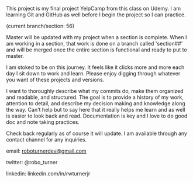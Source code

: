 This project is my final project YelpCamp from this class on Udemy. I am learning Git and GitHub as well before I begin the project so I can practice.

(current branch/section: 56)

Master will be updated with my project when a section is complete. When I am working in a section, that work is done on a branch called 'section##' and will be merged once the entire section is functional and ready to put to master.

I am stoked to be on this journey. It feels like it clicks more and more each day I sit down to work and learn. Please enjoy digging through whatever you want of these projects and versions.

I want to thoroughly describe what my commits do, make them organized and readable, and structured. The goal is to provide a history of my work, attention to detail, and describe my decision making and knowledge along the way. Can't help but to say here that it really helps me learn and as well is easier to look back and read. Documentation is key and I love to do good doc and note taking practices.

Check back regularly as of course it will update. I am available through any contact channel for any inquiries. 

email: roboturnerdev@gmail.com

twitter: @robo_turner

linkedin: linkedin.com/in/rwturnerjr
